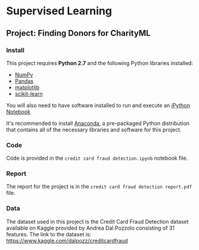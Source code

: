 # Supervised Learning
## Project: Finding Donors for CharityML

### Install

This project requires **Python 2.7** and the following Python libraries installed:

- [NumPy](http://www.numpy.org/)
- [Pandas](http://pandas.pydata.org)
- [matplotlib](http://matplotlib.org/)
- [scikit-learn](http://scikit-learn.org/stable/)

You will also need to have software installed to run and execute an [iPython Notebook](http://ipython.org/notebook.html)

It's recommended to install [Anaconda](https://www.continuum.io/downloads), a pre-packaged Python distribution that contains all of the necessary libraries and software for this project. 

### Code

Code is provided in the `credit card fraud detection.ipynb` notebook file. 

### Report

The report for the project is in the `credit card fraud detection report.pdf` file.

### Data

The dataset used in this project is the Credit Card Fraud Detection dataset available on Kaggle provided by Andrea Dal Pozzolo consisting of 31 features. 
The link to the dataset is: https://www.kaggle.com/dalpozz/creditcardfraud
